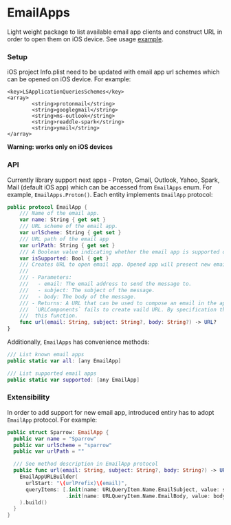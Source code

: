 # EmailApps

Light weight package to list available email app clients and construct URL in order to open them on iOS device. See usage [example](https://github.com/alex1704/EmailAppsExample).

### Setup

iOS project Info.plist need to be updated with email app url schemes which can be opened on iOS device. For example:
```
<key>LSApplicationQueriesSchemes</key>
<array>
		<string>protonmail</string>
		<string>googlegmail</string>
		<string>ms-outlook</string>
		<string>readdle-spark</string>
		<string>ymail</string>
</array>
```
**Warning: works only on iOS devices**

### API

Currently library support next apps - Proton, Gmail, Outlook, Yahoo, Spark, Mail (default iOS app) which can be accessed from `EmailApps` enum. For example, `EmailApps.Proton()`. Each entity implements `EmailApp` protocol:
```swift
public protocol EmailApp {
    /// Name of the email app.
    var name: String { get set }
    /// URL scheme of the email app.
    var urlScheme: String { get set }
    /// URL path of the email app
    var urlPath: String { get set }
    /// A Boolean value indicating whether the email app is supported on the current device.
    var isSupported: Bool { get }
    /// Creates URL to open email app. Opened app will present new email with the specified email, subject, and body fields.
    ///
    /// - Parameters:
    ///   - email: The email address to send the message to.
    ///   - subject: The subject of the message.
    ///   - body: The body of the message.
    /// - Returns: A URL that can be used to compose an email in the app, or nil if
    ///  `URLComponents` fails to create vaild URL. By specification there is no check if email app is supported in
    ///  this function.
    func url(email: String, subject: String?, body: String?) -> URL?
}
```

Additionally, `EmailApps` has convenience methods:
```swift
/// List known email apps
public static var all: [any EmailApp]

/// List supported email apps
public static var supported: [any EmailApp]
```

### Extensibility

In order to add support for new email app, introduced entiry has to adopt `EmailApp` protocol. For example:
```swift
public struct Sparrow: EmailApp {
  public var name = "Sparrow"
  public var urlScheme = "sparrow"
  public var urlPath = ""

  /// See method description in EmailApp protocol
  public func url(email: String, subject: String?, body: String?) -> URL? {
    EmailAppURLBuilder(
      urlStart: "\(urlPrefix)\(email)",
      queryItems: [.init(name: URLQueryItem.Name.EmailSubject, value: subject),
                   .init(name: URLQueryItem.Name.EmailBody, value: body)]
    ).build()
  }
}
```
